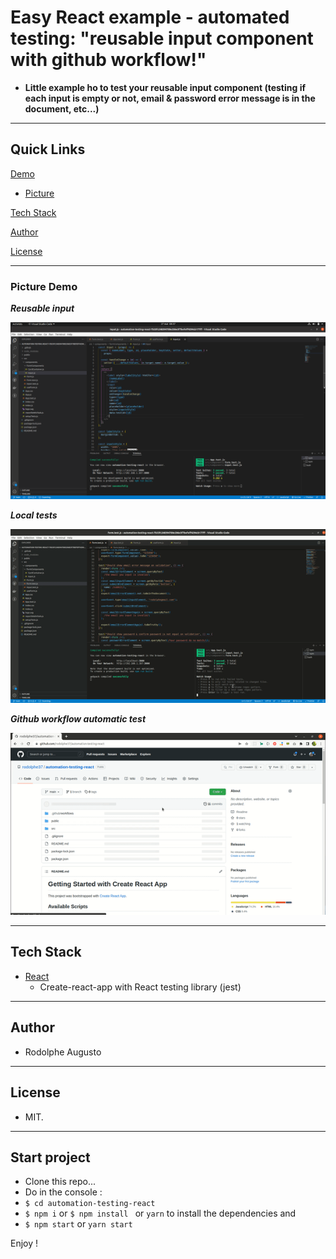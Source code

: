 # Easy React example - automated testing: "reusable input component with github workflow!"

- **Little example ho to test your reusable input component (testing if each input is empty or not, email & password error message is in the document, etc...)**

---

## Quick Links

[Demo](#demo)

- [Picture](#picture-demo)

[Tech Stack](#tech-stack)

[Author](#author)

[License](#license)

---

### Picture Demo

**_Reusable input_**

![demogif](demo/reusableinput.png)

**_Local tests_**

![demogif](demo/test-local.gif)

**_Github workflow automatic test_**

![demogif](demo/test-github-workflow.gif)

---

## Tech Stack

- [React](https://github.com/facebook/react)
  - Create-react-app with React testing library (jest)

---

## Author

- Rodolphe Augusto

---

## License

- MIT.

---

## Start project

- Clone this repo...
- Do in the console :
- `$ cd automation-testing-react`
- `$ npm i` or `$ npm install ` or `yarn`
  to install the dependencies and
- `$ npm start` or `yarn start`

Enjoy !
